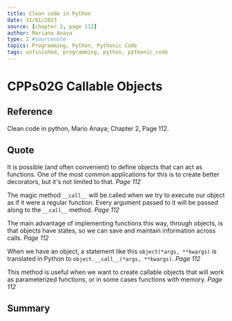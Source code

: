 ```yaml
---
title: Clean code in Python
date: 31/01/2023
source: [chapter 2, page 112]
author: Mariano Anaya
type: 2 #sourcenote
topics: Programming, Python, Pythonic Code
tags: unfinished, programming, python, pythonic_code
---
```

# CPPs02G Callable Objects

## **Reference** 
Clean code in python, Mario Anaya; Chapter 2, Page 112.

## **Quote** 
It is possible (and often convenient) to define objects that can act as functions. One of the most common applications for this is to create better decorators, but it's not limited to that. *Page 112*

The magic method `__call__` will be called when we try to execute our object as if it were a regular function. Every argument passed to it will be passed along to the `__call__` method. *Page 112*

The main advantage of implementing functions this way, through objects, is that objects have states, so we can save and maintain information across calls. *Page 112*

When we have an object, a statement like this `object(*args, **kwargs)` is translated in Python to `object.__call__(*args, **kwargs)`. *Page 112*

This method is useful when we want to create callable objects that will work as parameterized functions, or in some cases functions with memory. *Page 112*

## **Summary**